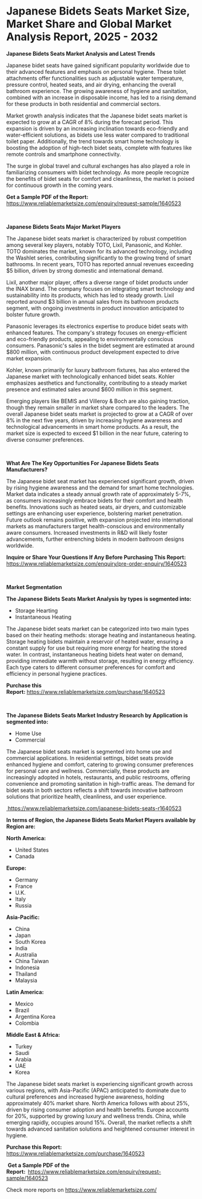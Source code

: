 <p><h1>Japanese Bidets Seats Market Size, Market Share and Global Market Analysis Report, 2025 - 2032</h1></p><p><strong>Japanese Bidets Seats Market Analysis and Latest Trends</strong></p>
<p><p>Japanese bidet seats have gained significant popularity worldwide due to their advanced features and emphasis on personal hygiene. These toilet attachments offer functionalities such as adjustable water temperature, pressure control, heated seats, and air drying, enhancing the overall bathroom experience. The growing awareness of hygiene and sanitation, combined with an increase in disposable income, has led to a rising demand for these products in both residential and commercial sectors.</p><p>Market growth analysis indicates that the Japanese bidet seats market is expected to grow at a CAGR of 8% during the forecast period. This expansion is driven by an increasing inclination towards eco-friendly and water-efficient solutions, as bidets use less water compared to traditional toilet paper. Additionally, the trend towards smart home technology is boosting the adoption of high-tech bidet seats, complete with features like remote controls and smartphone connectivity. </p><p>The surge in global travel and cultural exchanges has also played a role in familiarizing consumers with bidet technology. As more people recognize the benefits of bidet seats for comfort and cleanliness, the market is poised for continuous growth in the coming years.</p></p>
<p><strong>Get a Sample PDF of the Report:&nbsp;</strong> <a href="https://www.reliablemarketsize.com/enquiry/request-sample/1640523?utm_campaign=1833&utm_medium=2&utm_source=Github&utm_content=ia&utm_term=09022025&utm_id=japanese-bidets-seats">https://www.reliablemarketsize.com/enquiry/request-sample/1640523</a></p>
<p>&nbsp;</p>
<p><strong>Japanese Bidets Seats Major Market Players</strong></p>
<p><p>The Japanese bidet seats market is characterized by robust competition among several key players, notably TOTO, Lixil, Panasonic, and Kohler. TOTO dominates the market, known for its advanced technology, including the Washlet series, contributing significantly to the growing trend of smart bathrooms. In recent years, TOTO has reported annual revenues exceeding $5 billion, driven by strong domestic and international demand.</p><p>Lixil, another major player, offers a diverse range of bidet products under the INAX brand. The company focuses on integrating smart technology and sustainability into its products, which has led to steady growth. Lixil reported around $3 billion in annual sales from its bathroom products segment, with ongoing investments in product innovation anticipated to bolster future growth.</p><p>Panasonic leverages its electronics expertise to produce bidet seats with enhanced features. The company's strategy focuses on energy-efficient and eco-friendly products, appealing to environmentally conscious consumers. Panasonic's sales in the bidet segment are estimated at around $800 million, with continuous product development expected to drive market expansion.</p><p>Kohler, known primarily for luxury bathroom fixtures, has also entered the Japanese market with technologically enhanced bidet seats. Kohler emphasizes aesthetics and functionality, contributing to a steady market presence and estimated sales around $600 million in this segment.</p><p>Emerging players like BEMIS and Villeroy & Boch are also gaining traction, though they remain smaller in market share compared to the leaders. The overall Japanese bidet seats market is projected to grow at a CAGR of over 8% in the next five years, driven by increasing hygiene awareness and technological advancements in smart home products. As a result, the market size is expected to exceed $1 billion in the near future, catering to diverse consumer preferences.</p></p>
<p>&nbsp;</p>
<p><strong>What Are The Key Opportunities For Japanese Bidets Seats Manufacturers?</strong></p>
<p><p>The Japanese bidet seat market has experienced significant growth, driven by rising hygiene awareness and the demand for smart home technologies. Market data indicates a steady annual growth rate of approximately 5-7%, as consumers increasingly embrace bidets for their comfort and health benefits. Innovations such as heated seats, air dryers, and customizable settings are enhancing user experience, bolstering market penetration. Future outlook remains positive, with expansion projected into international markets as manufacturers target health-conscious and environmentally aware consumers. Increased investments in R&D will likely foster advancements, further entrenching bidets in modern bathroom designs worldwide.</p></p>
<p><strong>Inquire or Share Your Questions If Any Before Purchasing This Report:</strong> <a href="https://www.reliablemarketsize.com/enquiry/pre-order-enquiry/1640523?utm_campaign=1833&utm_medium=2&utm_source=Github&utm_content=ia&utm_term=09022025&utm_id=japanese-bidets-seats">https://www.reliablemarketsize.com/enquiry/pre-order-enquiry/1640523</a></p>
<p>&nbsp;</p>
<p><strong>Market Segmentation</strong></p>
<p><strong>The Japanese Bidets Seats Market Analysis by types is segmented into:</strong></p>
<p><ul><li>Storage Hearting</li><li>Instantaneous Heating</li></ul></p>
<p><p>The Japanese bidet seats market can be categorized into two main types based on their heating methods: storage heating and instantaneous heating. Storage heating bidets maintain a reservoir of heated water, ensuring a constant supply for use but requiring more energy for heating the stored water. In contrast, instantaneous heating bidets heat water on demand, providing immediate warmth without storage, resulting in energy efficiency. Each type caters to different consumer preferences for comfort and efficiency in personal hygiene practices.</p></p>
<p><strong>Purchase this Report:&nbsp;</strong><a href="https://www.reliablemarketsize.com/purchase/1640523?utm_campaign=1833&utm_medium=2&utm_source=Github&utm_content=ia&utm_term=09022025&utm_id=japanese-bidets-seats">https://www.reliablemarketsize.com/purchase/1640523</a></p>
<p>&nbsp;</p>
<p><strong>The Japanese Bidets Seats Market Industry Research by Application is segmented into:</strong></p>
<p><ul><li>Home Use</li><li>Commercial</li></ul></p>
<p><p>The Japanese bidet seats market is segmented into home use and commercial applications. In residential settings, bidet seats provide enhanced hygiene and comfort, catering to growing consumer preferences for personal care and wellness. Commercially, these products are increasingly adopted in hotels, restaurants, and public restrooms, offering convenience and promoting sanitation in high-traffic areas. The demand for bidet seats in both sectors reflects a shift towards innovative bathroom solutions that prioritize health, cleanliness, and user experience.</p></p>
<p><a href="https://www.reliablemarketsize.com/japanese-bidets-seats-r1640523?utm_campaign=1833&utm_medium=2&utm_source=Github&utm_content=ia&utm_term=09022025&utm_id=japanese-bidets-seats">&nbsp;https://www.reliablemarketsize.com/japanese-bidets-seats-r1640523</a></p>
<p><strong>In terms of Region, the Japanese Bidets Seats Market Players available by Region are:</strong></p>
<p>
    <p> <strong> North America: </strong>
        <ul>
            <li>United States</li>
            <li>Canada</li>
        </ul>
        </p> 
    <p> <strong> Europe: </strong>
        <ul>
            <li>Germany</li>
            <li>France</li>
            <li>U.K.</li>
            <li>Italy</li>
            <li>Russia</li>
        </ul>
        </p> 
    <p> <strong> Asia-Pacific: </strong>
        <ul>
            <li>China</li>
            <li>Japan</li>
            <li>South Korea</li>
            <li>India</li>
            <li>Australia</li>
            <li>China Taiwan</li>
            <li>Indonesia</li>
            <li>Thailand</li>
            <li>Malaysia</li>
        </ul>
        </p> 
    <p> <strong> Latin America: </strong>
        <ul>
            <li>Mexico</li>
            <li>Brazil</li>
            <li>Argentina Korea</li>
            <li>Colombia</li>
        </ul>
        </p> 
    <p> <strong> Middle East & Africa: </strong>
        <ul>
            <li>Turkey</li>
            <li>Saudi</li>
            <li>Arabia</li>
            <li>UAE</li>
            <li>Korea</li>
        </ul>
    </p>
    </p>
<p><p>The Japanese bidet seats market is experiencing significant growth across various regions, with Asia-Pacific (APAC) anticipated to dominate due to cultural preferences and increased hygiene awareness, holding approximately 40% market share. North America follows with about 25%, driven by rising consumer adoption and health benefits. Europe accounts for 20%, supported by growing luxury and wellness trends. China, while emerging rapidly, occupies around 15%. Overall, the market reflects a shift towards advanced sanitation solutions and heightened consumer interest in hygiene.</p></p>
<p><strong>Purchase this Report: </strong><a href="https://www.reliablemarketsize.com/purchase/1640523?utm_campaign=1833&utm_medium=2&utm_source=Github&utm_content=ia&utm_term=09022025&utm_id=japanese-bidets-seats">https://www.reliablemarketsize.com/purchase/1640523</a></p>
<p>&nbsp;<strong>Get a Sample PDF of the Report:&nbsp;&nbsp;</strong><a href="https://www.reliablemarketsize.com/enquiry/request-sample/1640523?utm_campaign=1833&utm_medium=2&utm_source=Github&utm_content=ia&utm_term=09022025&utm_id=japanese-bidets-seats">https://www.reliablemarketsize.com/enquiry/request-sample/1640523</a></p>
<p><strong></strong></p>
<p>Check more reports on <a href="https://www.reliablemarketsize.com/?utm_campaign=1833&utm_medium=2&utm_source=Github&utm_content=ia&utm_term=09022025&utm_id=japanese-bidets-seats">https://www.reliablemarketsize.com/</a></p>
